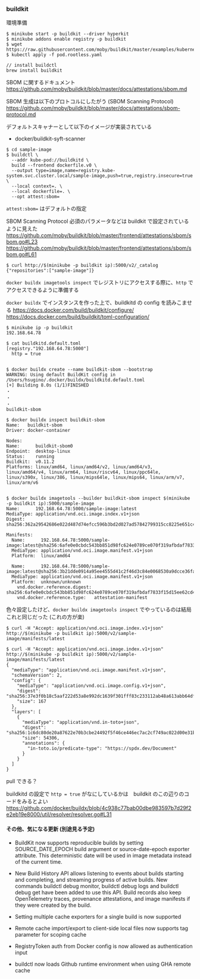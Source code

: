 ### buildkit

環境準備

```
$ minikube start -p buildkit --driver hyperkit
$ minikube addons enable registry -p buildkit
$ wget https://raw.githubusercontent.com/moby/buildkit/master/examples/kubernetes/pod.rootless.yaml
$ kubectl apply -f pod.rootless.yaml

// install buildctl
brew install buildkit
```

SBOM に関するドキュメント
https://github.com/moby/buildkit/blob/master/docs/attestations/sbom.md

SBOM 生成は以下のプロトコルにしたがう (SBOM Scanning Protocol)
https://github.com/moby/buildkit/blob/master/docs/attestations/sbom-protocol.md

デフォルトスキャナーとして以下のイメージが実装されている
* docker/buildkit-syft-scanner

```
$ cd sample-image
$ buildctl \
  --addr kube-pod://buildkitd \
  build --frontend dockerfile.v0 \
  --output type=image,name=registry.kube-system.svc.cluster.local/sample-image,push=true,registry.insecure=true \
  --local context=. \
  --local dockerfile=. \
  --opt attest:sbom=
```
`attest:sbom=` はデフォルトの指定

SBOM Scanning Protocol 必須のパラメータなどは buildkit で設定されているように見えた
https://github.com/moby/buildkit/blob/master/frontend/attestations/sbom/sbom.go#L23
https://github.com/moby/buildkit/blob/master/frontend/attestations/sbom/sbom.go#L61

```
$ curl http://$(minikube -p buildkit ip):5000/v2/_catalog
{"repositories":["sample-image"]}
```

`docker buildx imagetools inspect` でレジストリにアクセスする際に、`http` でアクセスできるように準備する

`docker buildx` でインスタンスを作った上で、buildkitd の config を読みこませる
https://docs.docker.com/build/buildkit/configure/
https://docs.docker.com/build/buildkit/toml-configuration/

```
$ minikube ip -p buildkit                                          
192.168.64.78

$ cat buildkitd.default.toml
[registry."192.168.64.78:5000"]
  http = true


$ docker buildx create --name buildkit-sbom --bootstrap
WARNING: Using default BuildKit config in /Users/hsugino/.docker/buildx/buildkitd.default.toml
[+] Building 8.0s (1/1)FINISHED
・
・
・
buildkit-sbom

$ docker buildx inspect buildkit-sbom
Name:   buildkit-sbom
Driver: docker-container

Nodes:
Name:      buildkit-sbom0
Endpoint:  desktop-linux
Status:    running
Buildkit:  v0.11.2
Platforms: linux/amd64, linux/amd64/v2, linux/amd64/v3, linux/amd64/v4, linux/arm64, linux/riscv64, linux/ppc64le, linux/s390x, linux/386, linux/mips64le, linux/mips64, linux/arm/v7, linux/arm/v6


$ docker buildx imagetools --builder buildkit-sbom inspect $(minikube -p buildkit ip):5000/sample-image
Name:      192.168.64.78:5000/sample-image:latest
MediaType: application/vnd.oci.image.index.v1+json
Digest:    sha256:362a29542686e022d487d74efcc596b3bd2d027ad57842799315cc8225e651c4

Manifests:
  Name:      192.168.64.78:5000/sample-image:latest@sha256:6afe0e0cbdc543bb851d98fc624e0789ce070f319afbdaf7833f15d15ee62cd4
  MediaType: application/vnd.oci.image.manifest.v1+json
  Platform:  linux/amd64

  Name:      192.168.64.78:5000/sample-image:latest@sha256:3b21dde0914a95ee4555d41c2f46d3c84e0068530a9dcce36fa4aae93695345a
  MediaType: application/vnd.oci.image.manifest.v1+json
  Platform:  unknown/unknown
    vnd.docker.reference.digest: sha256:6afe0e0cbdc543bb851d98fc624e0789ce070f319afbdaf7833f15d15ee62cd4
    vnd.docker.reference.type:   attestation-manifest
```

色々設定したけど、`docker buildx imagetools inspect` でやっているのは結局これと同じだった (これの方が楽)
```
$ curl -H "Accept: application/vnd.oci.image.index.v1+json" http://$(minikube -p buildkit ip):5000/v2/sample-image/manifests/latest
```

```
$ curl -H "Accept: application/vnd.oci.image.index.v1+json" http://$(minikube -p buildkit ip):5000/v2/sample-image/manifests/latest
{
  "mediaType": "application/vnd.oci.image.manifest.v1+json",
  "schemaVersion": 2,
  "config": {
    "mediaType": "application/vnd.oci.image.config.v1+json",
    "digest": "sha256:37e3f0b18c5aaf222d53a8e992dc1639f301fff83c233112ab48a613abb64df4",
    "size": 167
  },
  "layers": [
    {
      "mediaType": "application/vnd.in-toto+json",
      "digest": "sha256:1c6dc80de20a87622e70b3cbe24492f5f46ce446ec7ac2cf749ac022d00e31b5",
      "size": 54306,
      "annotations": {
        "in-toto.io/predicate-type": "https://spdx.dev/Document"
      }
    }
  ]
}
```

pull できる？

buildkitd の設定で `http = true` がなにしているかは　buildkit のこの辺りのコードをみるとよい
https://github.com/docker/buildx/blob/4c938c77bab00dbe983597b7d29f2e2eb19e8000/util/resolver/resolver.go#L31


#### その他、気になる更新 (別途見る予定)
* BuildKit now supports reproducible builds by setting SOURCE_DATE_EPOCH build argument or source-date-epoch exporter attribute. This deterministic date will be used in image metadata instead of the current time.

* New Build History API allows listening to events about builds starting and completing, and streaming progress of active builds. New commands buildctl debug monitor, buildctl debug logs and buildctl debug get have been added to use this API. Build records also keep OpenTelemetry traces, provenance attestations, and image manifests if they were created by the build.

* Setting multiple cache exporters for a single build is now supported
* Remote cache import/export to client-side local files now supports tag parameter for scoping cache
* RegistryToken auth from Docker config is now allowed as authentication input
* buildctl now loads Github runtime environment when using GHA remote cache

